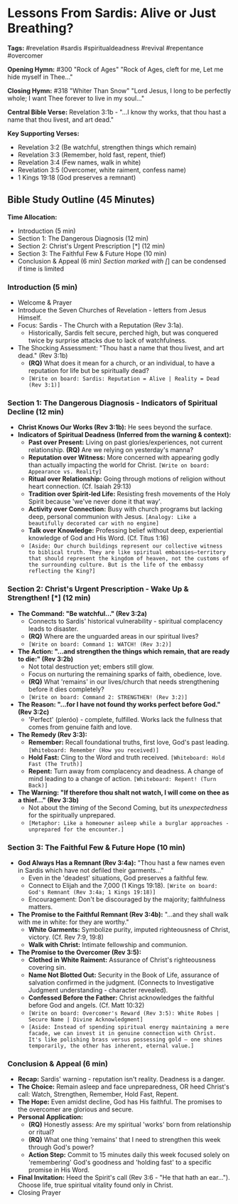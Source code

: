 # Lessons From Sardis: Alive or Just Breathing?

**Tags:** #revelation #sardis #spiritualdeadness #revival #repentance #overcomer

**Opening Hymn:** #300 "Rock of Ages" "Rock of Ages, cleft for me, Let me hide
myself in Thee..."

**Closing Hymn:** #318 "Whiter Than Snow" "Lord Jesus, I long to be perfectly
whole; I want Thee forever to live in my soul..."

**Central Bible Verse:** Revelation 3:1b - "...I know thy works, that thou hast
a name that thou livest, and art dead."

**Key Supporting Verses:**

- Revelation 3:2 (Be watchful, strengthen things which remain)
- Revelation 3:3 (Remember, hold fast, repent, thief)
- Revelation 3:4 (Few names, walk in white)
- Revelation 3:5 (Overcomer, white raiment, confess name)
- 1 Kings 19:18 (God preserves a remnant)

## Bible Study Outline (45 Minutes)

**Time Allocation:**

- Introduction (5 min)
- Section 1: The Dangerous Diagnosis (12 min)
- Section 2: Christ's Urgent Prescription [*] (12 min)
- Section 3: The Faithful Few & Future Hope (10 min)
- Conclusion & Appeal (6 min) _Section marked with [_] can be condensed if time
  is limited

### Introduction (5 min)

- Welcome & Prayer
- Introduce the Seven Churches of Revelation - letters from Jesus Himself.
- Focus: Sardis - The Church with a Reputation (Rev 3:1a).
  - Historically, Sardis felt secure, perched high, but was conquered twice by
    surprise attacks due to lack of watchfulness.
- The Shocking Assessment: "Thou hast a name that thou livest, and art dead."
  (Rev 3:1b)
  - **(RQ)** What does it mean for a church, or an individual, to have a
    reputation for life but be spiritually dead?
  - `[Write on board: Sardis: Reputation = Alive | Reality = Dead (Rev 3:1)]`

### Section 1: The Dangerous Diagnosis - Indicators of Spiritual Decline (12 min)

- **Christ Knows Our Works (Rev 3:1b):** He sees beyond the surface.
- **Indicators of Spiritual Deadness (Inferred from the warning & context):**
  - **Past over Present:** Living on past glories/experiences, not current
    relationship. **(RQ)** Are we relying on yesterday's manna?
  - **Reputation over Witness:** More concerned with appearing godly than
    actually impacting the world for Christ.
    `[Write on board: Appearance vs. Reality]`
  - **Ritual over Relationship:** Going through motions of religion without
    heart connection. (Cf. Isaiah 29:13)
  - **Tradition over Spirit-led Life:** Resisting fresh movements of the Holy
    Spirit because 'we've never done it that way'.
  - **Activity over Connection:** Busy with church programs but lacking deep,
    personal communion with Jesus.
    `[Analogy: Like a beautifully decorated car with no engine]`
  - **Talk over Knowledge:** Professing belief without deep, experiential
    knowledge of God and His Word. (Cf. Titus 1:16)
  - `[Aside: Our church buildings represent our collective witness to biblical truth. They are like spiritual embassies—territory that should represent the kingdom of heaven, not the customs of the surrounding culture. But is the life of the embassy reflecting the King?]`

### Section 2: Christ's Urgent Prescription - Wake Up & Strengthen! [*] (12 min)

- **The Command: "Be watchful..." (Rev 3:2a)**
  - Connects to Sardis' historical vulnerability - spiritual complacency leads
    to disaster.
  - **(RQ)** Where are the unguarded areas in our spiritual lives?
  - `[Write on board: Command 1: WATCH! (Rev 3:2)]`
- **The Action: "...and strengthen the things which remain, that are ready to
  die:" (Rev 3:2b)**
  - Not total destruction yet; embers still glow.
  - Focus on nurturing the remaining sparks of faith, obedience, love.
  - **(RQ)** What 'remains' in our lives/church that needs strengthening before
    it dies completely?
  - `[Write on board: Command 2: STRENGTHEN! (Rev 3:2)]`
- **The Reason: "...for I have not found thy works perfect before God." (Rev
  3:2c)**
  - 'Perfect' (pleróo) - complete, fulfilled. Works lack the fullness that comes
    from genuine faith and love.
- **The Remedy (Rev 3:3):**
  - **Remember:** Recall foundational truths, first love, God's past leading.
    `[Whiteboard: Remember (How you received)]`
  - **Hold Fast:** Cling to the Word and truth received.
    `[Whiteboard: Hold Fast (The Truth)]`
  - **Repent:** Turn away from complacency and deadness. A change of mind
    leading to a change of action. `[Whiteboard: Repent! (Turn Back)]`
- **The Warning: "If therefore thou shalt not watch, I will come on thee as a
  thief..." (Rev 3:3b)**
  - Not about the _timing_ of the Second Coming, but its _unexpectedness_ for
    the spiritually unprepared.
  - `[Metaphor: Like a homeowner asleep while a burglar approaches - unprepared for the encounter.]`

### Section 3: The Faithful Few & Future Hope (10 min)

- **God Always Has a Remnant (Rev 3:4a):** "Thou hast a few names even in Sardis
  which have not defiled their garments..."
  - Even in the 'deadest' situations, God preserves a faithful few.
  - Connect to Elijah and the 7,000 (1 Kings 19:18).
    `[Write on board: God's Remnant (Rev 3:4a; 1 Kings 19:18)]`
  - Encouragement: Don't be discouraged by the majority; faithfulness matters.
- **The Promise to the Faithful Remnant (Rev 3:4b):** "...and they shall walk
  with me in white: for they are worthy."
  - **White Garments:** Symbolize purity, imputed righteousness of Christ,
    victory. (Cf. Rev 7:9, 19:8)
  - **Walk with Christ:** Intimate fellowship and communion.
- **The Promise to the Overcomer (Rev 3:5):**
  - **Clothed in White Raiment:** Assurance of Christ's righteousness covering
    sin.
  - **Name Not Blotted Out:** Security in the Book of Life, assurance of
    salvation confirmed in the judgment. (Connects to Investigative Judgment
    understanding - character revealed).
  - **Confessed Before the Father:** Christ acknowledges the faithful before God
    and angels. (Cf. Matt 10:32)
  - `[Write on board: Overcomer's Reward (Rev 3:5): White Robes | Secure Name | Divine Acknowledgment]`
  - `[Aside: Instead of spending spiritual energy maintaining a mere facade, we can invest it in genuine connection with Christ. It's like polishing brass versus possessing gold – one shines temporarily, the other has inherent, eternal value.]`

### Conclusion & Appeal (6 min)

- **Recap:** Sardis' warning - reputation isn't reality. Deadness is a danger.
- **The Choice:** Remain asleep and face unpreparedness, OR heed Christ's call:
  Watch, Strengthen, Remember, Hold Fast, Repent.
- **The Hope:** Even amidst decline, God has His faithful. The promises to the
  overcomer are glorious and secure.
- **Personal Application:**
  - **(RQ)** Honestly assess: Are my spiritual 'works' born from relationship or
    ritual?
  - **(RQ)** What one thing 'remains' that I need to strengthen this week
    through God's power?
  - **Action Step:** Commit to 15 minutes daily this week focused solely on
    'remembering' God's goodness and 'holding fast' to a specific promise in His
    Word.
- **Final Invitation:** Heed the Spirit's call (Rev 3:6 - "He that hath an
  ear..."). Choose life, true spiritual vitality found only in Christ.
- Closing Prayer
